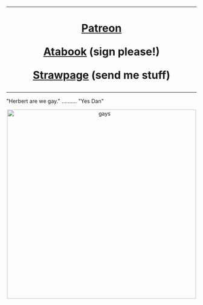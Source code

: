  ***
<h1 align="center">   
  
[Patreon](https://www.patreon.com/riddlemorgue/about)

[Atabook](https://riddlemorgue.atabook.org/) (sign please!)

[Strawpage](https://hal-emmerich.straw.page/) (send me stuff)
</h1>

***
"Herbert are we gay." .......... "Yes Dan"
<p align="center">
<img width="500" alt="gays" src="https://64.media.tumblr.com/044444169ac626d9a1d01149878ed340/912f32a48d005fdd-36/s1280x1920/506b5e8e5f4a8ebc4ae5864553ca57f3a669c5ff.jpg">
<p> 


<!--
**riddlemorgue/riddlemorgue** is a ✨ _special_ ✨ repository because its `README.md` (this file) appears on your GitHub profile.

Here are some ideas to get you started:

- 🔭 I’m currently working on ...
- 🌱 I’m currently learning ...
- 👯 I’m looking to collaborate on ...
- 🤔 I’m looking for help with ...
- 💬 Ask me about ...
- 📫 How to reach me: ...
- 😄 Pronouns: ...
- ⚡ Fun fact: ...
-->
